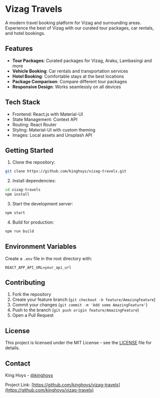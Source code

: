 # Vizag Travels

A modern travel booking platform for Vizag and surrounding areas. Experience the best of Vizag with our curated tour packages, car rentals, and hotel bookings.

## Features

- **Tour Packages**: Curated packages for Vizag, Araku, Lambasingi and more
- **Vehicle Booking**: Car rentals and transportation services
- **Hotel Booking**: Comfortable stays at the best locations
- **Package Comparison**: Compare different tour packages
- **Responsive Design**: Works seamlessly on all devices

## Tech Stack

- Frontend: React.js with Material-UI
- State Management: Context API
- Routing: React Router
- Styling: Material-UI with custom theming
- Images: Local assets and Unsplash API

## Getting Started

1. Clone the repository:
```bash
git clone https://github.com/kinghoys/vizag-travels.git
```

2. Install dependencies:
```bash
cd vizag-travels
npm install
```

3. Start the development server:
```bash
npm start
```

4. Build for production:
```bash
npm run build
```

## Environment Variables

Create a `.env` file in the root directory with:

```env
REACT_APP_API_URL=your_api_url
```

## Contributing

1. Fork the repository
2. Create your feature branch (`git checkout -b feature/AmazingFeature`)
3. Commit your changes (`git commit -m 'Add some AmazingFeature'`)
4. Push to the branch (`git push origin feature/AmazingFeature`)
5. Open a Pull Request

## License

This project is licensed under the MIT License - see the [LICENSE](LICENSE) file for details.

## Contact

King Hoys - [@kinghoys](https://github.com/kinghoys)

Project Link: [https://github.com/kinghoys/vizag-travels](https://github.com/kinghoys/vizag-travels)
